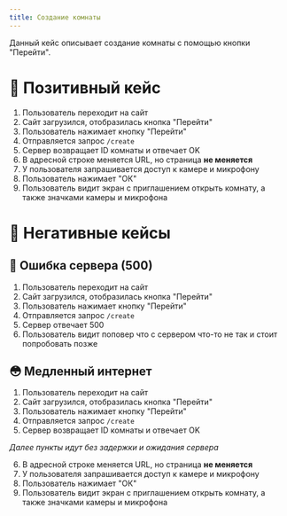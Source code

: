 ```yaml
---
title: Создание комнаты
---
```


Данный кейс описывает создание комнаты с помощью кнопки "Перейти".

# 🐝 Позитивный кейс
1. Пользователь переходит на сайт
2. Сайт загрузился, отобразилась кнопка "Перейти"
3. Пользователь нажимает кнопку "Перейти"
4. Отправляется запрос `/create`
5. Сервер возвращает ID комнаты и отвечает OK
6. В адресной строке меняется URL, но страница **не меняется**
7. У пользователя запрашивается доступ к камере и микрофону
8. Пользователь нажимает "ОК"
9. Пользователь видит экран с приглашением открыть комнату, а также значками камеры и микрофона

# 👹 Негативные кейсы

## 🐺 Ошибка сервера (500)
1. Пользователь переходит на сайт
2. Сайт загрузился, отобразилась кнопка "Перейти"
3. Пользователь нажимает кнопку "Перейти"
4. Отправляется запрос `/create`
5. Сервер отвечает 500
6. Пользователь видит поповер что с сервером что-то не так и стоит попробовать позже

## 😳 Медленный интернет
1. Пользователь переходит на сайт
2. Сайт загрузился, отобразилась кнопка "Перейти"
3. Пользователь нажимает кнопку "Перейти"
4. Отправляется запрос `/create`
5. Сервер возвращает ID комнаты и отвечает OK

_Далее пункты идут без задержки и ожидания сервера_

6. В адресной строке меняется URL, но страница **не меняется**
7. У пользователя запрашивается доступ к камере и микрофону
8. Пользователь нажимает "ОК"
9. Пользователь видит экран с приглашением открыть комнату, а также значками камеры и микрофона
